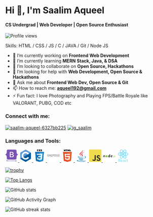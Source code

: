 # Hi 👋, I'm Saalim Aqueel
#### CS Undergrad | Web Developer | Open Source Enthusiast

![Profile views](https://gpvc.arturio.dev/Sxxaq) 


Skills: HTML / CSS / JS / C / JAVA / Git / Node JS 

- 🔭 I’m currently working on **Frontend Web Development** 
- 🌱 I’m currently learning **MERN Stack, Java, & DSA** 
- 👯 I’m looking to collaborate on **Open Source, Hackathons** 
- 🤔 I’m looking for help with **Web Development, Open Source & Hackathons** 
- 💬 Ask me about **Frontend Web Dev, Open Source & Git** 
- 📫 How to reach me: **aqueel192@gmail.com** 
- ⚡ Fun fact: I love Photography and Playing FPS/Battle Royale like VALORANT, PUBG, COD etc 

<h3 align="left">Connect with me:</h3>
<p align="left">
<a href="https://linkedin.com/in/saalim-aqueel-6327bb225" target="blank"><img align="center" src="https://raw.githubusercontent.com/rahuldkjain/github-profile-readme-generator/master/src/images/icons/Social/linked-in-alt.svg" alt="saalim-aqueel-6327bb225" height="30" width="40" /></a>
<a href="https://instagram.com/ig_saalim" target="blank"><img align="center" src="https://raw.githubusercontent.com/rahuldkjain/github-profile-readme-generator/master/src/images/icons/Social/instagram.svg" alt="ig_saalim" height="30" width="40" /></a>
</p>

<h3 align="left">Languages and Tools:</h3>
<p align="left"> <a href="https://getbootstrap.com" target="_blank" rel="noreferrer"> <img src="https://raw.githubusercontent.com/devicons/devicon/master/icons/bootstrap/bootstrap-plain-wordmark.svg" alt="bootstrap" width="40" height="40"/> </a> <a href="https://www.cprogramming.com/" target="_blank" rel="noreferrer"> <img src="https://raw.githubusercontent.com/devicons/devicon/master/icons/c/c-original.svg" alt="c" width="40" height="40"/> </a> <a href="https://www.w3schools.com/css/" target="_blank" rel="noreferrer"> <img src="https://raw.githubusercontent.com/devicons/devicon/master/icons/css3/css3-original-wordmark.svg" alt="css3" width="40" height="40"/> </a> <a href="https://expressjs.com" target="_blank" rel="noreferrer"> <img src="https://raw.githubusercontent.com/devicons/devicon/master/icons/express/express-original-wordmark.svg" alt="express" width="40" height="40"/> </a> <a href="https://www.w3.org/html/" target="_blank" rel="noreferrer"> <img src="https://raw.githubusercontent.com/devicons/devicon/master/icons/html5/html5-original-wordmark.svg" alt="html5" width="40" height="40"/> </a> <a href="https://www.java.com" target="_blank" rel="noreferrer"> <img src="https://raw.githubusercontent.com/devicons/devicon/master/icons/java/java-original.svg" alt="java" width="40" height="40"/> </a> <a href="https://developer.mozilla.org/en-US/docs/Web/JavaScript" target="_blank" rel="noreferrer"> <img src="https://raw.githubusercontent.com/devicons/devicon/master/icons/javascript/javascript-original.svg" alt="javascript" width="40" height="40"/> </a> <a href="https://nodejs.org" target="_blank" rel="noreferrer"> <img src="https://raw.githubusercontent.com/devicons/devicon/master/icons/nodejs/nodejs-original-wordmark.svg" alt="nodejs" width="40" height="40"/> </a> <a href="https://reactjs.org/" target="_blank" rel="noreferrer"> <img src="https://raw.githubusercontent.com/devicons/devicon/master/icons/react/react-original-wordmark.svg" alt="react" width="40" height="40"/> </a> </p>


[![trophy](https://github-profile-trophy.vercel.app/?username=Sxxaq)](https://github.com/ryo-ma/github-profile-trophy)

[![Top Langs](https://github-readme-stats.vercel.app/api/top-langs/?username=Sxxaq)](https://github.com/anuraghazra/github-readme-stats)

![GitHub stats](https://github-readme-stats.vercel.app/api?username=Sxxaq&show_icons=true)  

![GitHub Activity Graph](https://activity-graph.herokuapp.com/graph?username=Sxxaq)  

![GitHub streak stats](https://github-readme-streak-stats.herokuapp.com/?user=Sxxaq)  

 
